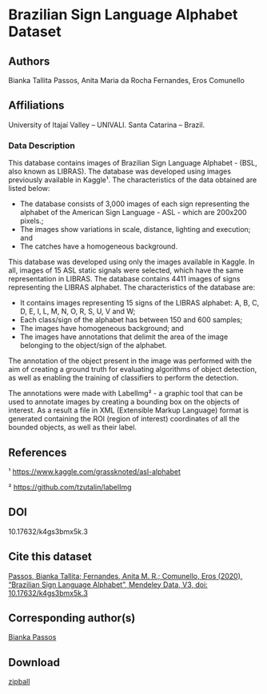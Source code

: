 # Brazilian Sign Language Alphabet Dataset

## Authors

Bianka Tallita Passos, Anita Maria da Rocha Fernandes, Eros Comunello

## Affiliations

University of Itajaí Valley – UNIVALI. Santa Catarina – Brazil.

### Data Description 

This database contains images of Brazilian Sign Language Alphabet - (BSL, also known as LIBRAS). The database was developed using images previously available in Kaggle¹. The characteristics of the data obtained are listed below:

* The database consists of 3,000 images of each sign representing the alphabet of the American Sign Language - ASL - which are 200x200 pixels.;
* The images show variations in scale, distance, lighting and execution; and
* The catches have a homogeneous background.

This database was developed using only the images available in Kaggle. In all, images of 15 ASL static signals were selected, which have the same representation in LIBRAS. The database contains 4411 images of signs representing the LIBRAS alphabet. The characteristics of the database are:

* It contains images representing 15 signs of the LIBRAS alphabet: A, B, C, D, E, I, L, M, N, O, R, S, U, V and W;
* Each class/sign of the alphabet has between 150 and 600 samples;
* The images have homogeneous background; and
* The images have annotations that delimit the area of the image belonging to the object/sign of the alphabet.

The annotation of the object present in the image was performed with the aim of creating a ground truth for evaluating algorithms of object detection, as well as enabling the training of classifiers to perform the detection.

The annotations were made with LabelImg² - a graphic tool that can be used to annotate images by creating a bounding box on the objects of interest. As a result a file in XML (Extensible Markup Language) format is generated containing the ROI (region of interest) coordinates of all the bounded objects, as well as their label.

## References
¹ https://www.kaggle.com/grassknoted/asl-alphabet

² https://github.com/tzutalin/labelImg

## DOI
10.17632/k4gs3bmx5k.3

## Cite this dataset
[Passos, Bianka Tallita; Fernandes, Anita M. R.; Comunello, Eros (2020), “Brazilian Sign Language Alphabet”, Mendeley Data, V3, doi: 10.17632/k4gs3bmx5k.3](http://dx.doi.org/10.17632/k4gs3bmx5k.3)

## Corresponding author(s)
[Bianka Passos](biankatpas@gmail.com)

## Download
[zipball](.zip)
